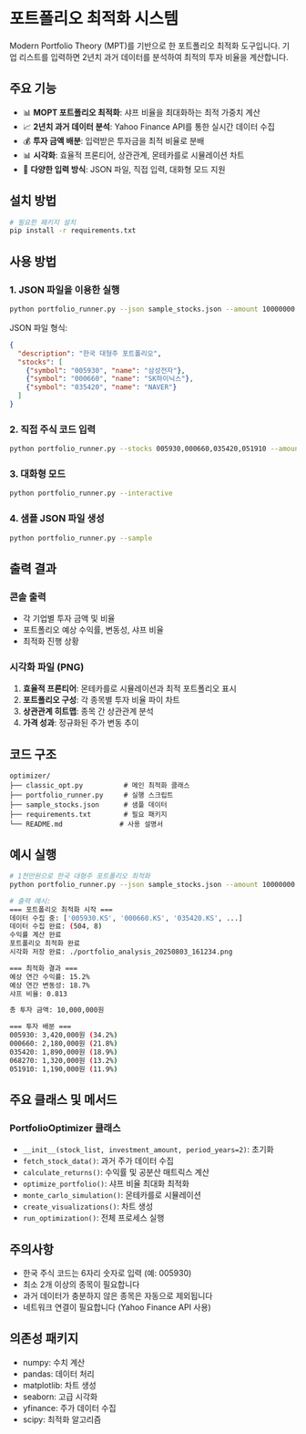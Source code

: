 # 포트폴리오 최적화 시스템

Modern Portfolio Theory (MPT)를 기반으로 한 포트폴리오 최적화 도구입니다. 기업 리스트를 입력하면 2년치 과거 데이터를 분석하여 최적의 투자 비율을 계산합니다.

## 주요 기능

- 📊 **MOPT 포트폴리오 최적화**: 샤프 비율을 최대화하는 최적 가중치 계산
- 📈 **2년치 과거 데이터 분석**: Yahoo Finance API를 통한 실시간 데이터 수집
- 💰 **투자 금액 배분**: 입력받은 투자금을 최적 비율로 분배
- 📊 **시각화**: 효율적 프론티어, 상관관계, 몬테카를로 시뮬레이션 차트
- 🎯 **다양한 입력 방식**: JSON 파일, 직접 입력, 대화형 모드 지원

## 설치 방법

```bash
# 필요한 패키지 설치
pip install -r requirements.txt
```

## 사용 방법

### 1. JSON 파일을 이용한 실행

```bash
python portfolio_runner.py --json sample_stocks.json --amount 10000000
```

JSON 파일 형식:
```json
{
  "description": "한국 대형주 포트폴리오",
  "stocks": [
    {"symbol": "005930", "name": "삼성전자"},
    {"symbol": "000660", "name": "SK하이닉스"},
    {"symbol": "035420", "name": "NAVER"}
  ]
}
```

### 2. 직접 주식 코드 입력

```bash
python portfolio_runner.py --stocks 005930,000660,035420,051910 --amount 10000000
```

### 3. 대화형 모드

```bash
python portfolio_runner.py --interactive
```

### 4. 샘플 JSON 파일 생성

```bash
python portfolio_runner.py --sample
```

## 출력 결과

### 콘솔 출력
- 각 기업별 투자 금액 및 비율
- 포트폴리오 예상 수익률, 변동성, 샤프 비율
- 최적화 진행 상황

### 시각화 파일 (PNG)
1. **효율적 프론티어**: 몬테카를로 시뮬레이션과 최적 포트폴리오 표시
2. **포트폴리오 구성**: 각 종목별 투자 비율 파이 차트
3. **상관관계 히트맵**: 종목 간 상관관계 분석
4. **가격 성과**: 정규화된 주가 변동 추이

## 코드 구조

```
optimizer/
├── classic_opt.py          # 메인 최적화 클래스
├── portfolio_runner.py     # 실행 스크립트
├── sample_stocks.json      # 샘플 데이터
├── requirements.txt        # 필요 패키지
└── README.md              # 사용 설명서
```

## 예시 실행

```bash
# 1천만원으로 한국 대형주 포트폴리오 최적화
python portfolio_runner.py --json sample_stocks.json --amount 10000000

# 출력 예시:
=== 포트폴리오 최적화 시작 ===
데이터 수집 중: ['005930.KS', '000660.KS', '035420.KS', ...]
데이터 수집 완료: (504, 8)
수익률 계산 완료
포트폴리오 최적화 완료
시각화 저장 완료: ./portfolio_analysis_20250803_161234.png

=== 최적화 결과 ===
예상 연간 수익률: 15.2%
예상 연간 변동성: 18.7%
샤프 비율: 0.813

총 투자 금액: 10,000,000원

=== 투자 배분 ===
005930: 3,420,000원 (34.2%)
000660: 2,180,000원 (21.8%)
035420: 1,890,000원 (18.9%)
068270: 1,320,000원 (13.2%)
051910: 1,190,000원 (11.9%)
```

## 주요 클래스 및 메서드

### PortfolioOptimizer 클래스

- `__init__(stock_list, investment_amount, period_years=2)`: 초기화
- `fetch_stock_data()`: 과거 주가 데이터 수집
- `calculate_returns()`: 수익률 및 공분산 매트릭스 계산
- `optimize_portfolio()`: 샤프 비율 최대화 최적화
- `monte_carlo_simulation()`: 몬테카를로 시뮬레이션
- `create_visualizations()`: 차트 생성
- `run_optimization()`: 전체 프로세스 실행

## 주의사항

- 한국 주식 코드는 6자리 숫자로 입력 (예: 005930)
- 최소 2개 이상의 종목이 필요합니다
- 과거 데이터가 충분하지 않은 종목은 자동으로 제외됩니다
- 네트워크 연결이 필요합니다 (Yahoo Finance API 사용)

## 의존성 패키지

- numpy: 수치 계산
- pandas: 데이터 처리
- matplotlib: 차트 생성
- seaborn: 고급 시각화
- yfinance: 주가 데이터 수집
- scipy: 최적화 알고리즘
